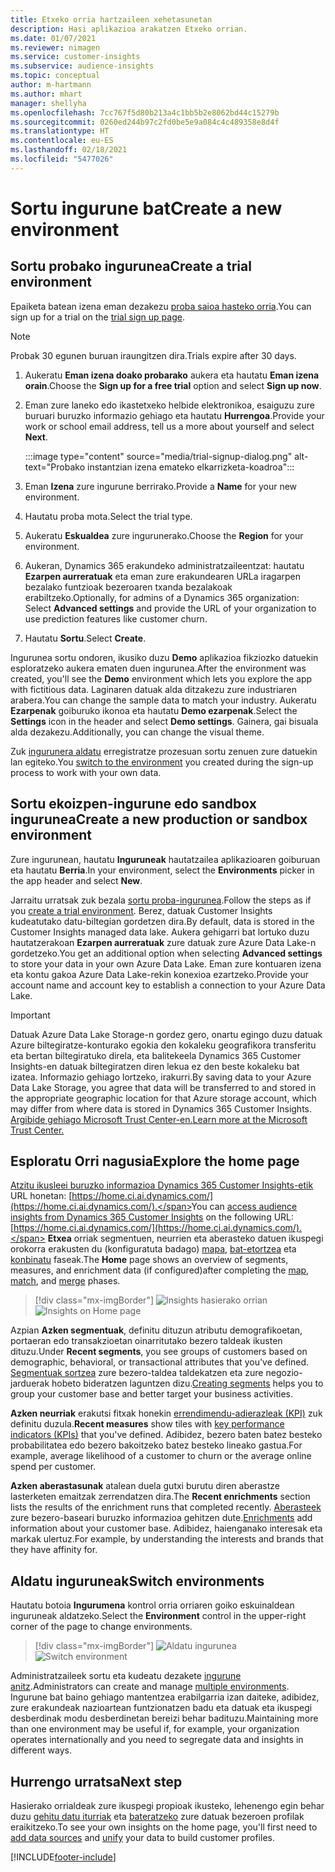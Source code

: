 ```yaml
---
title: Etxeko orria hartzaileen xehetasunetan
description: Hasi aplikazioa arakatzen Etxeko orrian.
ms.date: 01/07/2021
ms.reviewer: nimagen
ms.service: customer-insights
ms.subservice: audience-insights
ms.topic: conceptual
author: m-hartmann
ms.author: mhart
manager: shellyha
ms.openlocfilehash: 7cc767f5d80b213a4c1bb5b2e8062bd44c15279b
ms.sourcegitcommit: 0260ed244b97c2fd0be5e9a084c4c489358e8d4f
ms.translationtype: HT
ms.contentlocale: eu-ES
ms.lasthandoff: 02/18/2021
ms.locfileid: "5477026"
---
```

# <a name="create-a-new-environment"></a><span data-ttu-id="c1ad6-103">Sortu ingurune bat</span><span class="sxs-lookup"><span data-stu-id="c1ad6-103">Create a new environment</span></span>

## <a name="create-a-trial-environment"></a><span data-ttu-id="c1ad6-104">Sortu probako ingurunea</span><span class="sxs-lookup"><span data-stu-id="c1ad6-104">Create a trial environment</span></span>

<span data-ttu-id="c1ad6-105">Epaiketa batean izena eman dezakezu [proba saioa hasteko orria](https://dynamics.microsoft.com/get-started/free-trial/?appname=customerinsights).</span><span class="sxs-lookup"><span data-stu-id="c1ad6-105">You can sign up for a trial on the [trial sign up page](https://dynamics.microsoft.com/get-started/free-trial/?appname=customerinsights).</span></span> 

> [!NOTE]
> <span data-ttu-id="c1ad6-106">Probak 30 egunen buruan iraungitzen dira.</span><span class="sxs-lookup"><span data-stu-id="c1ad6-106">Trials expire after 30 days.</span></span>

1. <span data-ttu-id="c1ad6-107">Aukeratu **Eman izena doako probarako** aukera eta hautatu **Eman izena orain**.</span><span class="sxs-lookup"><span data-stu-id="c1ad6-107">Choose the **Sign up for a free trial** option and select **Sign up now**.</span></span>

1. <span data-ttu-id="c1ad6-108">Eman zure laneko edo ikastetxeko helbide elektronikoa, esaiguzu zure buruari buruzko informazio gehiago eta hautatu **Hurrengoa**.</span><span class="sxs-lookup"><span data-stu-id="c1ad6-108">Provide your work or school email address, tell us a more about yourself and select **Next**.</span></span>

   :::image type="content" source="media/trial-signup-dialog.png" alt-text="Probako instantzian izena emateko elkarrizketa-koadroa":::

1. <span data-ttu-id="c1ad6-110">Eman **Izena** zure ingurune berrirako.</span><span class="sxs-lookup"><span data-stu-id="c1ad6-110">Provide a **Name** for your new environment.</span></span> 

1. <span data-ttu-id="c1ad6-111">Hautatu proba mota.</span><span class="sxs-lookup"><span data-stu-id="c1ad6-111">Select the trial type.</span></span>

1. <span data-ttu-id="c1ad6-112">Aukeratu **Eskualdea** zure ingurunerako.</span><span class="sxs-lookup"><span data-stu-id="c1ad6-112">Choose the **Region** for your environment.</span></span>

1. <span data-ttu-id="c1ad6-113">Aukeran, Dynamics 365 erakundeko administratzaileentzat: hautatu **Ezarpen aurreratuak** eta eman zure erakundearen URLa iragarpen bezalako funtzioak bezeroaren txanda bezalakoak erabiltzeko.</span><span class="sxs-lookup"><span data-stu-id="c1ad6-113">Optionally, for admins of a Dynamics 365 organization: Select **Advanced settings** and provide the URL of your organization to use prediction features like customer churn.</span></span>

1. <span data-ttu-id="c1ad6-114">Hautatu **Sortu**.</span><span class="sxs-lookup"><span data-stu-id="c1ad6-114">Select **Create**.</span></span> 

<span data-ttu-id="c1ad6-115">Ingurunea sortu ondoren, ikusiko duzu **Demo** aplikazioa fikziozko datuekin esploratzeko aukera ematen duen ingurunea.</span><span class="sxs-lookup"><span data-stu-id="c1ad6-115">After the environment was created, you'll see the **Demo** environment which lets you explore the app with fictitious data.</span></span> <span data-ttu-id="c1ad6-116">Laginaren datuak alda ditzakezu zure industriaren arabera.</span><span class="sxs-lookup"><span data-stu-id="c1ad6-116">You can change the sample data to match your industry.</span></span> <span data-ttu-id="c1ad6-117">Aukeratu **Ezarpenak** goiburuko ikonoa eta hautatu **Demo ezarpenak**.</span><span class="sxs-lookup"><span data-stu-id="c1ad6-117">Select the **Settings** icon in the header and select **Demo settings**.</span></span> <span data-ttu-id="c1ad6-118">Gainera, gai bisuala alda dezakezu.</span><span class="sxs-lookup"><span data-stu-id="c1ad6-118">Additionally, you can change the visual theme.</span></span> 

<span data-ttu-id="c1ad6-119">Zuk [ingurunera aldatu](#switch-environments) erregistratze prozesuan sortu zenuen zure datuekin lan egiteko.</span><span class="sxs-lookup"><span data-stu-id="c1ad6-119">You [switch to the environment](#switch-environments) you created during the sign-up process to work with your own data.</span></span>

## <a name="create-a-new-production-or-sandbox-environment"></a><span data-ttu-id="c1ad6-120">Sortu ekoizpen-ingurune edo sandbox ingurunea</span><span class="sxs-lookup"><span data-stu-id="c1ad6-120">Create a new production or sandbox environment</span></span>

<span data-ttu-id="c1ad6-121">Zure ingurunean, hautatu **Inguruneak** hautatzailea aplikazioaren goiburuan eta hautatu **Berria**.</span><span class="sxs-lookup"><span data-stu-id="c1ad6-121">In your environment, select the **Environments** picker in the app header and select **New**.</span></span>

<span data-ttu-id="c1ad6-122">Jarraitu urratsak zuk bezala [sortu proba-ingurunea](#create-a-trial-environment).</span><span class="sxs-lookup"><span data-stu-id="c1ad6-122">Follow the steps as if you [create a trial environment](#create-a-trial-environment).</span></span> <span data-ttu-id="c1ad6-123">Berez, datuak Customer Insights kudeatutako datu-biltegian gordetzen dira.</span><span class="sxs-lookup"><span data-stu-id="c1ad6-123">By default, data is stored in the Customer Insights managed data lake.</span></span> <span data-ttu-id="c1ad6-124">Aukera gehigarri bat lortuko duzu hautatzerakoan **Ezarpen aurreratuak** zure datuak zure Azure Data Lake-n gordetzeko.</span><span class="sxs-lookup"><span data-stu-id="c1ad6-124">You get an additional option when selecting **Advanced settings** to store your data in your own Azure Data Lake.</span></span> <span data-ttu-id="c1ad6-125">Eman zure kontuaren izena eta kontu gakoa Azure Data Lake-rekin konexioa ezartzeko.</span><span class="sxs-lookup"><span data-stu-id="c1ad6-125">Provide your account name and account key to establish a connection to your Azure Data Lake.</span></span> 

> [!IMPORTANT]
> <span data-ttu-id="c1ad6-126">Datuak Azure Data Lake Storage-n gordez gero, onartu egingo duzu datuak Azure biltegiratze-konturako egokia den kokaleku geografikora transferitu eta bertan biltegiratuko direla, eta balitekeela Dynamics 365 Customer Insights-en datuak biltegiratzen diren lekua ez den beste kokaleku bat izatea. Informazio gehiago lortzeko, irakurri.</span><span class="sxs-lookup"><span data-stu-id="c1ad6-126">By saving data to your Azure Data Lake Storage, you agree that data will be transferred to and stored in the appropriate geographic location for that Azure storage account, which may differ from where data is stored in Dynamics 365 Customer Insights.</span></span> [<span data-ttu-id="c1ad6-127">Argibide gehiago Microsoft Trust Center-en.</span><span class="sxs-lookup"><span data-stu-id="c1ad6-127">Learn more at the Microsoft Trust Center.</span></span>](https://www.microsoft.com/trust-center)

## <a name="explore-the-home-page"></a><span data-ttu-id="c1ad6-128">Esploratu Orri nagusia</span><span class="sxs-lookup"><span data-stu-id="c1ad6-128">Explore the home page</span></span>

<span data-ttu-id="c1ad6-129">[Atzitu ikusleei buruzko informazioa Dynamics 365 Customer Insights-etik](https://home.ci.ai.dynamics.com/) URL honetan: [https://home.ci.ai.dynamics.com/](https://home.ci.ai.dynamics.com/).</span><span class="sxs-lookup"><span data-stu-id="c1ad6-129">You can [access audience insights from Dynamics 365 Customer Insights](https://home.ci.ai.dynamics.com/) on the following URL: [https://home.ci.ai.dynamics.com/](https://home.ci.ai.dynamics.com/).</span></span>
<span data-ttu-id="c1ad6-130">**Etxea** orriak segmentuen, neurrien eta aberasteko datuen ikuspegi orokorra erakusten du (konfiguratuta badago) [mapa](map-entities.md), [bat-etortzea](match-entities.md) eta [konbinatu](merge-entities.md) faseak.</span><span class="sxs-lookup"><span data-stu-id="c1ad6-130">The **Home** page shows an overview of segments, measures, and enrichment data (if configured)after completing the [map](map-entities.md), [match](match-entities.md), and [merge](merge-entities.md) phases.</span></span>

> [!div class="mx-imgBorder"] 
> <span data-ttu-id="c1ad6-131">![Insights hasierako orrian](media/home-page-insights.png "Insights hasierako orrian")</span><span class="sxs-lookup"><span data-stu-id="c1ad6-131">![Insights on Home page](media/home-page-insights.png "Insights on Home page")</span></span>

<span data-ttu-id="c1ad6-132">Azpian **Azken segmentuak**, definitu dituzun atributu demografikoetan, portaeran edo transakzioetan oinarritutako bezero taldeak ikusten dituzu.</span><span class="sxs-lookup"><span data-stu-id="c1ad6-132">Under **Recent segments**, you see groups of customers based on demographic, behavioral, or transactional attributes that you've defined.</span></span> <span data-ttu-id="c1ad6-133">[Segmentuak sortzea](segments.md) zure bezero-taldea taldekatzen eta zure negozio-jarduerak hobeto bideratzen laguntzen dizu.</span><span class="sxs-lookup"><span data-stu-id="c1ad6-133">[Creating segments](segments.md) helps you to group your customer base and better target your business activities.</span></span>

<span data-ttu-id="c1ad6-134">**Azken neurriak** erakutsi fitxak honekin [errendimendu-adierazleak (KPI)](measures.md) zuk definitu duzula.</span><span class="sxs-lookup"><span data-stu-id="c1ad6-134">**Recent measures** show tiles with [key performance indicators (KPIs)](measures.md) that you've defined.</span></span> <span data-ttu-id="c1ad6-135">Adibidez, bezero baten batez besteko probabilitatea edo bezero bakoitzeko batez besteko lineako gastua.</span><span class="sxs-lookup"><span data-stu-id="c1ad6-135">For example, average likelihood of a customer to churn or the average online spend per customer.</span></span>

<span data-ttu-id="c1ad6-136">**Azken aberastasunak** atalean duela gutxi burutu diren aberastze lasterketen emaitzak zerrendatzen dira.</span><span class="sxs-lookup"><span data-stu-id="c1ad6-136">The **Recent enrichments** section lists the results of the enrichment runs that completed recently.</span></span> <span data-ttu-id="c1ad6-137">[Aberasteek](enrichment-hub.md) zure bezero-baseari buruzko informazioa gehitzen dute.</span><span class="sxs-lookup"><span data-stu-id="c1ad6-137">[Enrichments](enrichment-hub.md) add information about your customer base.</span></span> <span data-ttu-id="c1ad6-138">Adibidez, haienganako interesak eta markak ulertuz.</span><span class="sxs-lookup"><span data-stu-id="c1ad6-138">For example, by understanding the interests and brands that they have affinity for.</span></span>

## <a name="switch-environments"></a><span data-ttu-id="c1ad6-139">Aldatu inguruneak</span><span class="sxs-lookup"><span data-stu-id="c1ad6-139">Switch environments</span></span>

<span data-ttu-id="c1ad6-140">Hautatu botoia **Ingurumena** kontrol orria orriaren goiko eskuinaldean inguruneak aldatzeko.</span><span class="sxs-lookup"><span data-stu-id="c1ad6-140">Select the **Environment** control in the upper-right corner of the page to change environments.</span></span>

> [!div class="mx-imgBorder"] 
> <span data-ttu-id="c1ad6-141">![Aldatu ingurunea](media/home-page-environment-switcher.png "Aldatu ingurunea")</span><span class="sxs-lookup"><span data-stu-id="c1ad6-141">![Switch environment](media/home-page-environment-switcher.png "Switch environment")</span></span>

<span data-ttu-id="c1ad6-142">Administratzaileek sortu eta kudeatu dezakete [ingurune anitz](manage-environments.md).</span><span class="sxs-lookup"><span data-stu-id="c1ad6-142">Administrators can create and manage [multiple environments](manage-environments.md).</span></span> <span data-ttu-id="c1ad6-143">Ingurune bat baino gehiago mantentzea erabilgarria izan daiteke, adibidez, zure erakundeak nazioartean funtzionatzen badu eta datuak eta ikuspegi desberdinak modu desberdinetan bereizi behar badituzu.</span><span class="sxs-lookup"><span data-stu-id="c1ad6-143">Maintaining more than one environment may be useful if, for example, your organization operates internationally and you need to segregate data and insights in different ways.</span></span>

## <a name="next-step"></a><span data-ttu-id="c1ad6-144">Hurrengo urratsa</span><span class="sxs-lookup"><span data-stu-id="c1ad6-144">Next step</span></span>

<span data-ttu-id="c1ad6-145">Hasierako orrialdeak zure ikuspegi propioak ikusteko, lehenengo egin behar duzu [gehitu datu iturriak](data-sources.md) eta [bateratzeko](data-unification.md) zure datuak bezeroen profilak eraikitzeko.</span><span class="sxs-lookup"><span data-stu-id="c1ad6-145">To see your own insights on the home page, you'll first need to [add data sources](data-sources.md) and [unify](data-unification.md) your data to build customer profiles.</span></span>


[!INCLUDE[footer-include](../includes/footer-banner.md)]